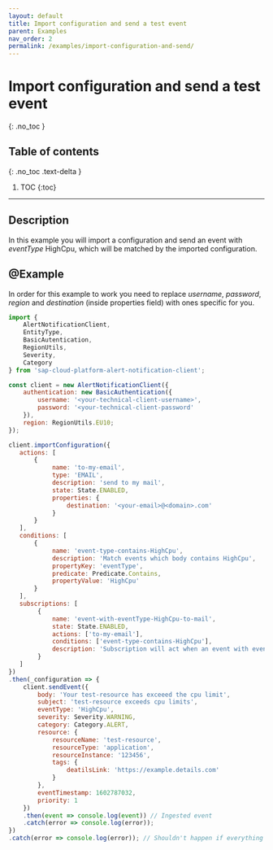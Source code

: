 ```yaml
---
layout: default
title: Import configuration and send a test event
parent: Examples
nav_order: 2
permalink: /examples/import-configuration-and-send/
---
```


# Import configuration and send a test event
{: .no_toc }

## Table of contents
{: .no_toc .text-delta }

1. TOC
{:toc}

---

## Description

In this example you will import a configuration and send an event with _eventType_ HighCpu, which will be matched by the imported configuration.

## @Example

In order for this example to work you need to replace _username_, _password_, _region_ and _destination_ (inside properties field) with ones specific for you.

```js
import {
    AlertNotificationClient,
    EntityType,
    BasicAutentication,
    RegionUtils,
    Severity,
    Category
} from 'sap-cloud-platform-alert-notification-client';

const client = new AlertNotificationClient({
    authentication: new BasicAuthentication({
        username: '<your-technical-client-username>',
        password: '<your-technical-client-password'
    }),
    region: RegionUtils.EU10;
});

client.importConfiguration({
   actions: [
       {
            name: 'to-my-email',
            type: 'EMAIL',
            description: 'send to my mail',
            state: State.ENABLED,
            properties: {
                destination: '<your-email>@<domain>.com'
            }
       }
   ],
   conditions: [
       {
            name: 'event-type-contains-HighCpu',
            description: 'Match events which body contains HighCpu',
            propertyKey: 'eventType',
            predicate: Predicate.Contains,
            propertyValue: 'HighCpu'
       }
   ],
   subscriptions: [
        {
            name: 'event-with-eventType-HighCpu-to-mail',
            state: State.ENABLED,
            actions: ['to-my-email'],
            conditions: ['event-type-contains-HighCpu'],
            description: 'Subscription will act when an event with eventType - HighCpu is received and will send an email to me'
        }
   ]
})
.then(_configuration => {
    client.sendEvent({
        body: 'Your test-resource has exceeed the cpu limit',
        subject: 'test-resource exceeds cpu limits',
        eventType: 'HighCpu',
        severity: Severity.WARNING,
        category: Category.ALERT,
        resource: {
            resourceName: 'test-resource',
            resourceType: 'application',
            resourceInstance: '123456',
            tags: {
                deatilsLink: 'https://example.details.com'
            }
        },
        eventTimestamp: 1602787032,
        priority: 1
    })
    .then(event => console.log(event)) // Ingested event
    .catch(error => console.log(error));
})
.catch(error => console.log(error)); // Shouldn't happen if everything above is setup correctly
```